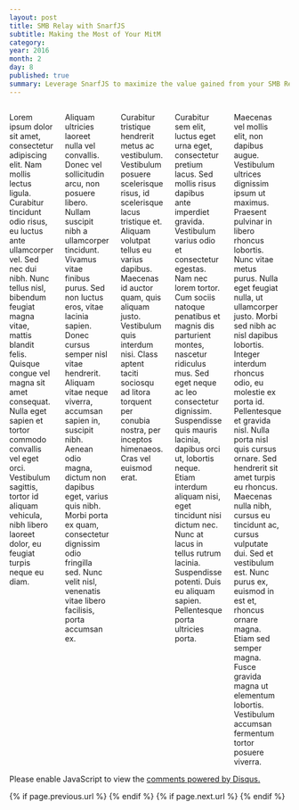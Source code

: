 ```yaml
---
layout: post
title: SMB Relay with SnarfJS
subtitle: Making the Most of Your MitM
category:
year: 2016
month: 2
day: 8
published: true
summary: Leverage SnarfJS to maximize the value gained from your SMB Relaying, especially without Local Admin
---
```

     
<div class="row">  
     <div class="span9 columns">

<p>Lorem ipsum dolor sit amet, consectetur adipiscing elit. Nam mollis lectus ligula. Curabitur tincidunt odio risus, eu luctus ante ullamcorper vel. Sed nec dui nibh. Nunc tellus nisl, bibendum feugiat magna vitae, mattis blandit felis. Quisque congue vel magna sit amet consequat. Nulla eget sapien et tortor commodo convallis vel eget orci. Vestibulum sagittis, tortor id aliquam vehicula, nibh libero laoreet dolor, eu feugiat turpis neque eu diam.

<p>Aliquam ultricies laoreet nulla vel convallis. Donec vel sollicitudin arcu, non posuere libero. Nullam suscipit nibh a ullamcorper tincidunt. Vivamus vitae finibus purus. Sed non luctus eros, vitae lacinia sapien. Donec cursus semper nisl vitae hendrerit. Aliquam vitae neque viverra, accumsan sapien in, suscipit nibh. Aenean odio magna, dictum non dapibus eget, varius quis nibh. Morbi porta ex quam, consectetur dignissim odio fringilla sed. Nunc velit nisl, venenatis vitae libero facilisis, porta accumsan ex.

<p>Curabitur tristique hendrerit metus ac vestibulum. Vestibulum posuere scelerisque risus, id scelerisque lacus tristique et. Aliquam volutpat tellus eu varius dapibus. Maecenas id auctor quam, quis aliquam justo. Vestibulum quis interdum nisi. Class aptent taciti sociosqu ad litora torquent per conubia nostra, per inceptos himenaeos. Cras vel euismod erat.

<p>Curabitur sem elit, luctus eget urna eget, consectetur pretium lacus. Sed mollis risus dapibus ante imperdiet gravida. Vestibulum varius odio et consectetur egestas. Nam nec lorem tortor. Cum sociis natoque penatibus et magnis dis parturient montes, nascetur ridiculus mus. Sed eget neque ac leo consectetur dignissim. Suspendisse quis mauris lacinia, dapibus orci ut, lobortis neque. Etiam interdum aliquam nisi, eget tincidunt nisi dictum nec. Nunc at lacus in tellus rutrum lacinia. Suspendisse potenti. Duis eu aliquam sapien. Pellentesque porta ultricies porta.

<p>Maecenas vel mollis elit, non dapibus augue. Vestibulum ultrices dignissim ipsum ut maximus. Praesent pulvinar in libero rhoncus lobortis. Nunc vitae metus purus. Nulla eget feugiat nulla, ut ullamcorper justo. Morbi sed nibh ac nisl dapibus lobortis. Integer interdum rhoncus odio, eu molestie ex porta id. Pellentesque et gravida nisl. Nulla porta nisl quis cursus ornare. Sed hendrerit sit amet turpis eu rhoncus. Maecenas nulla nibh, cursus eu tincidunt ac, cursus vulputate dui. Sed et vestibulum est. Nunc purus ex, euismod in est et, rhoncus ornare magna. Etiam sed semper magna. Fusce gravida magna ut elementum lobortis. Vestibulum accumsan fermentum tortor posuere viverra.

     </div>

</div>
<div id="disqus_thread"></div>
<script type="text/javascript">
    /* * * CONFIGURATION VARIABLES * * */
    var disqus_shortname = 'bluscreenofjeff';
    
    /* * * DON'T EDIT BELOW THIS LINE * * */
    (function() {
        var dsq = document.createElement('script'); dsq.type = 'text/javascript'; dsq.async = true;
        dsq.src = '//' + disqus_shortname + '.disqus.com/embed.js';
        (document.getElementsByTagName('head')[0] || document.getElementsByTagName('body')[0]).appendChild(dsq);
    })();
</script>
<noscript>Please enable JavaScript to view the <a href="https://disqus.com/?ref_noscript" rel="nofollow">comments powered by Disqus.</a></noscript>
<div class="row">
     <div class="span9 column">
          <p class="pull-right">{% if page.previous.url %} <a href="{{page.previous.url}}" title="Previous Post: {{page.previous.title}}"><i class="icon-chevron-left"></i></a>     {% endif %}   {% if page.next.url %}    <a href="{{page.next.url}}" title="Next Post: {{page.next.title}}"><i class="icon-chevron-right"></i></a>     {% endif %} </p>  
     </div>
</div>
<script>
  (function(i,s,o,g,r,a,m){i['GoogleAnalyticsObject']=r;i[r]=i[r]||function(){
  (i[r].q=i[r].q||[]).push(arguments)},i[r].l=1*new Date();a=s.createElement(o),
  m=s.getElementsByTagName(o)[0];a.async=1;a.src=g;m.parentNode.insertBefore(a,m)
  })(window,document,'script','//www.google-analytics.com/analytics.js','ga');

  ga('create', 'UA-61938642-1', 'auto');
  ga('send', 'pageview');

</script>